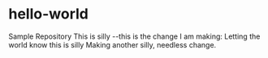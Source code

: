 # hello-world
Sample Repository
This is silly --this is the change I am making:  Letting the world know this is silly
Making another silly, needless change.
